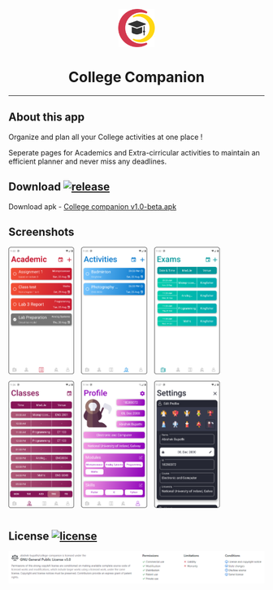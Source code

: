 <p align = "center">
<img src="https://github.com/abishek-bupathi/college-companion/raw/master/assets/logo.png" height="75"/> 
<h1 align = "center">College Companion</h1>
</p>

-------
## About this app

Organize and plan all your College activities at one place !

Seperate pages for Academics and Extra-cirricular activities to maintain an efficient planner and never miss any deadlines.

## Download  [![release](https://img.shields.io/github/v/release/abishek-bupathi/college-companion?include_prereleases)](https://github.com/abishek-bupathi/college-companion/blob/master/Apk/companion%20v1.0-beta.apk)

Download apk - 
[College companion v1.0-beta.apk](https://github.com/abishek-bupathi/college-companion/raw/master/Apk/companion%20v1.0-beta.apk)

  
## Screenshots

<p>
<img src="https://github.com/abishek-bupathi/college-companion/raw/master/docs/Screenshots/Academic tasks.png" height="250" style = "padding-right:10px; padding-bottom: 10px"/>
<img src="https://github.com/abishek-bupathi/college-companion/raw/master/docs/Screenshots/Activities list.png" height="250" style = "padding-right:10px;padding-bottom: 10px"/>
<img src="https://github.com/abishek-bupathi/college-companion/raw/master/docs/Screenshots/Exams.png" height="250" style = "padding-right:10px; padding-bottom: 10px"/>
<img src="https://github.com/abishek-bupathi/college-companion/raw/master/docs/Screenshots/Classes.png" height="250" style = "padding-right:10px; padding-bottom: 10px"/>
<img src="https://github.com/abishek-bupathi/college-companion/raw/master/docs/Screenshots/Profile.png" height="250" style = "padding-right:10px; padding-bottom: 10px"/>
<img src="https://github.com/abishek-bupathi/college-companion/raw/master/docs/Screenshots/Settings.png" height="250" style = "padding-right:10px; padding-bottom: 10px"/>
</p>


## License  [![license](https://img.shields.io/github/license/abishek-bupathi/college-companion.svg?color=blue)](https://github.com/abishek-bupathi/college-companion/blob/master/LICENSE)

<p>
<img src="https://github.com/abishek-bupathi/college-companion/raw/master/docs/license.png"/>
</p>


 
